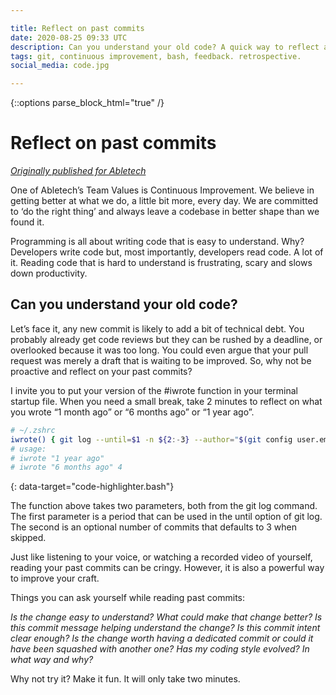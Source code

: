 ```yaml
---

title: Reflect on past commits
date: 2020-08-25 09:33 UTC
description: Can you understand your old code? A quick way to reflect and give feedback to your past self.
tags: git, continuous improvement, bash, feedback. retrospective.
social_media: code.jpg

---
```

{::options parse_block_html="true" /}

# Reflect on past commits

*[Originally published for Abletech](https://stories.abletech.nz/reflect-on-past-commits-e0f92071a3fa)*

One of Abletech’s Team Values is Continuous Improvement. We believe in getting better at what we do, a little bit more, every day. We are committed to ‘do the right thing’ and always leave a codebase in better shape than we found it.

Programming is all about writing code that is easy to understand. Why? Developers write code but, most importantly, developers read code. A lot of it. Reading code that is hard to understand is frustrating, scary and slows down productivity.

## Can you understand your old code?

Let’s face it, any new commit is likely to add a bit of technical debt. You probably already get code reviews but they can be rushed by a deadline, or overlooked because it was too long. You could even argue that your pull request was merely a draft that is waiting to be improved. So, why not be proactive and reflect on your past commits?

I invite you to put your version of the #iwrote function in your terminal startup file. When you need a small break, take 2 minutes to reflect on what you wrote “1 month ago” or “6 months ago” or “1 year ago”.

~~~bash
# ~/.zshrc
iwrote() { git log --until=$1 -n ${2:-3} --author="$(git config user.email)" --pretty="%H" | xargs git show }
# usage:
# iwrote "1 year ago"
# iwrote "6 months ago" 4
~~~
{: data-target="code-highlighter.bash"}

The function above takes two parameters, both from the git log command. The first parameter is a period that can be used in the until option of git log. The second is an optional number of commits that defaults to 3 when skipped.

Just like listening to your voice, or watching a recorded video of yourself, reading your past commits can be cringy. However, it is also a powerful way to improve your craft.

Things you can ask yourself while reading past commits:

*Is the change easy to understand? What could make that change better? Is this commit message helping understand the change? Is this commit intent clear enough? Is the change worth having a dedicated commit or could it have been squashed with another one? Has my coding style evolved? In what way and why?*

Why not try it? Make it fun. It will only take two minutes.